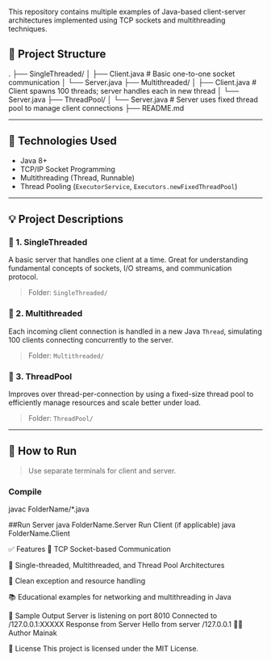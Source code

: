 This repository contains multiple examples of Java-based client-server architectures implemented using TCP sockets and multithreading techniques.

## 📂 Project Structure
.
├── SingleThreaded/
│ ├── Client.java # Basic one-to-one socket communication
│ └── Server.java
├── Multithreaded/
│ ├── Client.java # Client spawns 100 threads; server handles each in new thread
│ └── Server.java
├── ThreadPool/
│ └── Server.java # Server uses fixed thread pool to manage client connections
├── README.md

---

## 🔧 Technologies Used

- Java 8+
- TCP/IP Socket Programming
- Multithreading (Thread, Runnable)
- Thread Pooling (`ExecutorService`, `Executors.newFixedThreadPool`)

---

## 💡 Project Descriptions

### 🧵 1. SingleThreaded

A basic server that handles one client at a time. Great for understanding fundamental concepts of sockets, I/O streams, and communication protocol.

> Folder: `SingleThreaded/`

### 🧵 2. Multithreaded

Each incoming client connection is handled in a new Java `Thread`, simulating 100 clients connecting concurrently to the server.

> Folder: `Multithreaded/`

### 🧵 3. ThreadPool

Improves over thread-per-connection by using a fixed-size thread pool to efficiently manage resources and scale better under load.

> Folder: `ThreadPool/`

---

## 🚀 How to Run

> Use separate terminals for client and server.

### Compile
javac FolderName/*.java

##Run Server
java FolderName.Server
Run Client (if applicable)
java FolderName.Client

✅ Features
🔌 TCP Socket-based Communication

🧵 Single-threaded, Multithreaded, and Thread Pool Architectures

🧹 Clean exception and resource handling

📚 Educational examples for networking and multithreading in Java

📸 Sample Output
Server is listening on port 8010
Connected to /127.0.0.1:XXXXX
Response from Server Hello from server /127.0.0.1
🧑‍💻 Author
Mainak

📄 License
This project is licensed under the MIT License.
